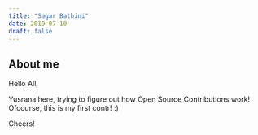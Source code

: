 ```yaml
---
title: "Sagar Bathini"
date: 2019-07-10
draft: false
---
```


## About me
Hello All,

Yusrana here, trying to figure out how Open Source Contributions work! 
Ofcourse, this is my first contr! :)

Cheers!